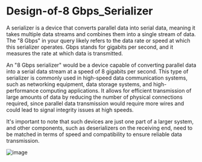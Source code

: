 # Design-of-8 Gbps_Serializer

A serializer is a device that converts parallel data into serial data, meaning it takes multiple data streams and combines them into a single stream of data. The "8 Gbps" in your query likely refers to the data rate or speed at which this serializer operates. Gbps stands for gigabits per second, and it measures the rate at which data is transmitted.

An "8 Gbps serializer" would be a device capable of converting parallel data into a serial data stream at a speed of 8 gigabits per second. This type of serializer is commonly used in high-speed data communication systems, such as networking equipment, data storage systems, and high-performance computing applications. It allows for efficient transmission of large amounts of data by reducing the number of physical connections required, since parallel data transmission would require more wires and could lead to signal integrity issues at high speeds.

It's important to note that such devices are just one part of a larger system, and other components, such as deserializers on the receiving end, need to be matched in terms of speed and compatibility to ensure reliable data transmission.

![image](https://github.com/TarakaSriram/Design-of-8Gbps-Serializer/assets/65438040/8991c41a-800d-4e6f-81cf-138c01d3a179)
